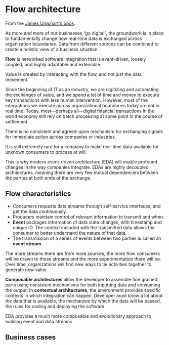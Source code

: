 # Flow architecture

From the [James Urquhart's book](https://learning.oreilly.com/library/view/flow-architectures).

As more and more of our businesses “go digital”, the groundwork is in place to fundamentally
 change how real-time data is exchanged across organization boundaries. Data from different sources
 can be combined to create a holistic view of a business situation.

**Flow** is networked software integration that is event-driven, loosely coupled, and highly adaptable and extensible.

Value is created by interacting with the flow, and not just the data movement.

Since the beginning of IT as an industry, we are digitizing and automating the exchanges of value, and we spend
a lot of time and money to execute key transactions with less human intervention.
However, most of the integrations we execute across organizational boundaries today are not
in real time. Today, most—perhaps all—digital financial transactions in the world economy
 still rely on batch processing at some point in the course of settlement.

There is no consistent and agreed-upon mechanism for exchanging signals for immediate action across companies or industries.

It is still extremely rare for a company to make real-time data available for 
unknown consumers to process at will.

This is why modern event-driven architecture (EDA) will enable profound changes in 
the way companies integrate. EDAs are highly decoupled architectures, meaning there 
are very few mutual dependencies between the parties at both ends of the exchange.


## Flow characteristics

* Consumers requests data streams through self-service interfaces, and get the data continuously.
* Producers maintain control of relevant information to transmit and when.
* **Event** packages information of data state changes, with timestamp and unique ID. 
The context included with the transmitted data allows the consumer to better understand the nature of that data.
* The transmission of a series of events between two parties is called an **event stream**.

The more streams there are from more sources, the more flow consumers will be drawn to 
those streams and the more experimentation there will be. Over time, organizations will find new ways to tie 
activities together to generate new value.

**Composable architectures** allow the developer to assemble fine grained parts using 
consistent mechanisms for both inputting data and consuming the output.
In **contextual architectures**, the environment provides specific contexts in 
which integration can happen. Developer must know a lot about the data that is available,
 the mechanism by which the data will be passed, the rules for coding and deploying 
 the software.

EDA provides a much more composable and evolutionary approach to building event and data streams

## Business cases
